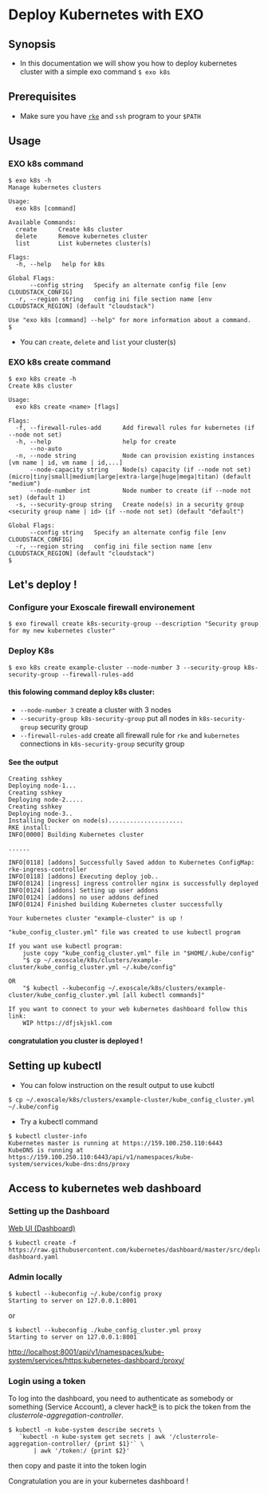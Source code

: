 # Deploy Kubernetes with EXO

## Synopsis

- In this documentation we will show you how to deploy kubernetes cluster with a simple exo command `$ exo k8s`

## Prerequisites

- Make sure you have [`rke`](https://github.com/rancher/rke/releases) and `ssh` program to your `$PATH`

## Usage

### EXO k8s command

```
$ exo k8s -h
Manage kubernetes clusters

Usage:
  exo k8s [command]

Available Commands:
  create      Create k8s cluster
  delete      Remove kubernetes cluster
  list        List kubernetes cluster(s)

Flags:
  -h, --help   help for k8s

Global Flags:
      --config string   Specify an alternate config file [env CLOUDSTACK_CONFIG]
  -r, --region string   config ini file section name [env CLOUDSTACK_REGION] (default "cloudstack")

Use "exo k8s [command] --help" for more information about a command.
$
```

- You can `create`, `delete` and  `list` your cluster(s)

### EXO k8s create command

```
$ exo k8s create -h
Create k8s cluster

Usage:
  exo k8s create <name> [flags]

Flags:
  -f, --firewall-rules-add      Add firewall rules for kubernetes (if --node not set)
  -h, --help                    help for create
      --no-auto
  -n, --node string             Node can provision existing instances [vm name | id, vm name | id,...]
      --node-capacity string    Node(s) capacity (if --node not set) (micro|tiny|small|medium|large|extra-large|huge|mega|titan) (default "medium")
      --node-number int         Node number to create (if --node not set) (default 1)
  -s, --security-group string   Create node(s) in a security group <security group name | id> (if --node not set) (default "default")

Global Flags:
      --config string   Specify an alternate config file [env CLOUDSTACK_CONFIG]
  -r, --region string   config ini file section name [env CLOUDSTACK_REGION] (default "cloudstack")
$
```

## Let's deploy !


### Configure your Exoscale firewall environement

```
$ exo firewall create k8s-security-group --description "Security group for my new kubernetes cluster"
```
### Deploy K8s

```
$ exo k8s create example-cluster --node-number 3 --security-group k8s-security-group --firewall-rules-add
```

#### this folowing command deploy k8s cluster:

- `--node-number 3` create a cluster with 3 nodes
- `--security-group k8s-security-group` put all nodes in `k8s-security-group` security group
- `--firewall-rules-add` create all firewall rule for `rke` and `kubernetes` connections in `k8s-security-group` security group

#### See the output

```
Creating sshkey
Deploying node-1...
Creating sshkey
Deploying node-2.....
Creating sshkey
Deploying node-3..
Installing Docker on node(s).....................
RKE install:
INFO[0000] Building Kubernetes cluster

......

INFO[0118] [addons] Successfully Saved addon to Kubernetes ConfigMap: rke-ingress-controller
INFO[0118] [addons] Executing deploy job..
INFO[0124] [ingress] ingress controller nginx is successfully deployed
INFO[0124] [addons] Setting up user addons
INFO[0124] [addons] no user addons defined
INFO[0124] Finished building Kubernetes cluster successfully

Your kubernetes cluster "example-cluster" is up !

"kube_config_cluster.yml" file was created to use kubectl program

If you want use kubectl program:
    juste copy "kube_config_cluster.yml" file in "$HOME/.kube/config"
    "$ cp ~/.exoscale/k8s/clusters/example-cluster/kube_config_cluster.yml ~/.kube/config"

OR
    "$ kubectl --kubeconfig ~/.exoscale/k8s/clusters/example-cluster/kube_config_cluster.yml [all kubectl commands]"

If you want to connect to your web kubernetes dashboard follow this link:
    WIP https://dfjskjskl.com
```

#### congratulation you cluster is deployed !

## Setting up kubectl

- You can folow instruction on the result output to use kubctl

```
$ cp ~/.exoscale/k8s/clusters/example-cluster/kube_config_cluster.yml ~/.kube/config

```

- Try a kubectl command

```
$ kubectl cluster-info
Kubernetes master is running at https://159.100.250.110:6443
KubeDNS is running at https://159.100.250.110:6443/api/v1/namespaces/kube-system/services/kube-dns:dns/proxy
```

## Access to kubernetes web dashboard

### Setting up the Dashboard

[Web UI (Dashboard)](https://kubernetes.io/docs/tasks/access-application-cluster/web-ui-dashboard/)

```
$ kubectl create -f https://raw.githubusercontent.com/kubernetes/dashboard/master/src/deploy/recommended/kubernetes-dashboard.yaml
```

### Admin locally

```
$ kubectl --kubeconfig ~/.kube/config proxy
Starting to server on 127.0.0.1:8001
```
or
```
$ kubectl --kubeconfig ./kube_config_cluster.yml proxy
Starting to server on 127.0.0.1:8001
```

<http://localhost:8001/api/v1/namespaces/kube-system/services/https:kubernetes-dashboard:/proxy/>

### Login using a token

To log into the dashboard, you need to authenticate as somebody or something (Service Account), a clever hack[®](https://github.com/kubernetes/dashboard/issues/2474#issuecomment-365704926) is to pick the token from the _clusterrole-aggregation-controller_.

```
$ kubectl -n kube-system describe secrets \
   `kubectl -n kube-system get secrets | awk '/clusterrole-aggregation-controller/ {print $1}'` \
       | awk '/token:/ {print $2}'
```

then copy and paste it into the token login

Congratulation you are in your kubernetes dashboard !

